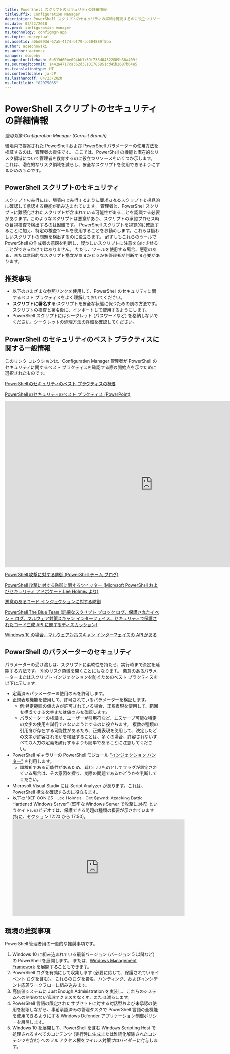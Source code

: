```yaml
---
title: PowerShell スクリプトのセキュリティの詳細情報
titleSuffix: Configuration Manager
description: PowerShell スクリプトのセキュリティの詳細を確認するのに役立つリソースです。
ms.date: 03/22/2018
ms.prod: configuration-manager
ms.technology: configmgr-app
ms.topic: conceptual
ms.assetid: a0bd093d-67a5-4f74-bf79-dd604889f5ba
author: aczechowski
ms.author: aaroncz
manager: dougeby
ms.openlocfilehash: 6b519d60be094bb7c39f738d04322009b36a409f
ms.sourcegitcommit: 1442a4717ca362d38101785851cd45b2687b64e5
ms.translationtype: HT
ms.contentlocale: ja-JP
ms.lasthandoff: 04/23/2020
ms.locfileid: "82075865"
---
```

# <a name="learn-more-about-powershell-script-security"></a>PowerShell スクリプトのセキュリティの詳細情報

*適用対象:Configuration Manager (Current Branch)*

環境内で提案された PowerShell および PowerShell パラメーターの使用方法を検証するのは、管理者の責任です。 ここでは、PowerShell の機能と潜在的なリスク領域について管理者を教育するのに役立つリソースをいくつか示します。 これは、潜在的なリスク領域を減らし、安全なスクリプトを使用できるようにするためのものです。

## <a name="powershell-script-security"></a>PowerShell スクリプトのセキュリティ
スクリプトの実行には、環境内で実行するように要求されるスクリプトを視覚的に確認して承認する機能が組み込まれています。 管理者は、PowerShell スクリプトに難読化されたスクリプトが含まれている可能性があることを認識する必要があります。このようなスクリプトは悪意があり、スクリプトの承認プロセス時の目視検査で検出するのは困難です。 PowerShell スクリプトを視覚的に確認することに加え、特定の検査ツールを使用することをお勧めします。これらは疑わしいスクリプトの問題を検出するのに役立ちます。 必ずしもこれらのツールで PowerShell の作成者の意図を判断し、疑わしいスクリプトに注意を向けさせることができるわけではありません。 ただし、ツールを使用する場合、悪意のある、または意図的なスクリプト構文があるかどうかを管理者が判断する必要があります。

## <a name="recommendations"></a>推奨事項
- 以下のさまざまな参照リンクを使用して、PowerShell のセキュリティに関するベスト プラクティスをよく理解しておいてください。
- **スクリプトに署名する**:スクリプトを安全な状態に保つための別の方法です。スクリプトの検査と署名後に、インポートして使用するようにします。
- PowerShell スクリプトにはシークレット (パスワードなど) を格納しないでください。シークレットの処理方法の詳細を確認してください。


## <a name="general-information-about-powershell-security-best-practices"></a>PowerShell のセキュリティのベスト プラクティスに関する一般情報

このリンク コレクションは、Configuration Manager 管理者が PowerShell のセキュリティに関するベスト プラクティスを確認する際の開始点を示すために選択されたものです。  

[PowerShell のセキュリティのベスト プラクティスの概要](https://blogs.msdn.microsoft.com/powershell/2013/12/16/powershell-security-best-practices/ )

[PowerShell のセキュリティのベスト プラクティス (PowerPoint)](https://msdnshared.blob.core.windows.net/media/MSDNBlogsFS/prod.evol.blogs.msdn.com/CommunityServer.Blogs.Components.WeblogFiles/00/00/00/63/74/metablogapi/1055.PowerShell-Security-Best-Practices_3CA24C32.pptx)

<iframe src="https://channel9.msdn.com/Events/Blue-Hat-Security-Briefings/BlueHat-Security-Briefings-Fall-2013-Sessions/PowerShell-Best-Practices/player" width="960" height="540" allowFullScreen frameBorder="0"></iframe>

[PowerShell 攻撃に対する防御 (PowerShell チーム ブログ)](https://blogs.msdn.microsoft.com/powershell/2017/10/23/defending-against-powershell-attacks/)

[PowerShell 攻撃に対する防御に関するツイッター (Microsoft PowerShell およびセキュリティ アドボケート Lee Holmes より)](https://twitter.com/Lee_Holmes/status/922462821081694208)

[悪意のあるコード インジェクションに対する防御](https://blogs.msdn.microsoft.com/powershell/2006/11/22/protecting-against-malicious-code-injection/)

[PowerShell The Blue Team (詳細なスクリプト ブロック ログ、保護されたイベント ログ、マルウェア対策スキャン インターフェイス、セキュリティで保護されたコード生成 API に関するディスカッション)](https://blogs.msdn.microsoft.com/powershell/2015/06/09/powershell-the-blue-team/)

[Windows 10 の場合、マルウェア対策スキャン インターフェイスの API がある](https://cloudblogs.microsoft.com/microsoftsecure/2015/06/09/windows-10-to-offer-application-developers-new-malware-defenses/?source=mmpc)

## <a name="powershell-parameters-security"></a>PowerShell のパラメーターのセキュリティ
パラメーターの受け渡しは、スクリプトに柔軟性を持たせ、実行時まで決定を延期する方法です。 別のリスク領域を開くことにもなります。 悪意のあるパラメーターまたはスクリプト インジェクションを防ぐためのベスト プラクティスを以下に示します。

- 定義済みパラメーターの使用のみを許可します。
- 正規表現機能を使用して、許可されているパラメーターを検証します。
    - 例:特定範囲の値のみが許可されている場合、正規表現を使用して、範囲を構成できる文字または値のみを確認します。
    - パラメーターの検証は、ユーザーが引用符など、エスケープ可能な特定の文字の使用を試行できないようにするのに役立ちます。 複数の種類の引用符が存在する可能性があるため、正規表現を使用して、決定したどの文字が許容されるかを検証することは、多くの場合、許容されないすべての入力の定義を試行するよりも簡単であることに注意してください。
- PowerShell ギャラリーの PowerShell モジュール ["インジェクション ハンター"](https://www.powershellgallery.com/packages/InjectionHunter/1.0.0) を利用します。
    - 誤検知である可能性があるため、疑わしいものとしてフラグが設定されている場合は、その意図を探り、実際の問題であるかどうかを判断してください。 
- Microsoft Visual Studio には Script Analyzer があります。これは、PowerShell 構文を確認するのに役立ちます。
- 以下の"DEF CON 25 - Lee Holmes - Get $pwnd: Attacking Battle Hardened Windows Server" (堅牢な Windows Server で攻撃に対抗) というタイトルのビデオでは、保護できる問題の種類の概要が示されています (特に、セクション 12:20 から 17:50)。    <iframe width="560" height="315" src="https://www.youtube.com/embed/ahxMOAAani8" frameborder="0" allow="autoplay; encrypted-media" allowfullscreen></iframe>

## <a name="environment-recommendations"></a>環境の推奨事項
PowerShell 管理者用の一般的な推奨事項です。
1. Windows 10 に組み込まれている最新バージョン (バージョン 5 以降など) の PowerShell を展開します。 または、[Windows Management Framework](https://www.microsoft.com/download/details.aspx?id=54616) を展開することもできます。 
2. PowerShell ログを有効にして収集します (必要に応じて、保護されているイベント ログを含む)。 これらのログを署名、ハンティング、およびインシデント応答ワークフローに組み込みます。
3. 高価値システムに Just Enough Administration を実装し、これらのシステムへの制限のない管理アクセスをなくす、または減らします。
4. PowerShell 言語の限定されたサブセットに対する対話型および未承認の使用を制限しながら、事前承認済みの管理タスクで PowerShell 言語の全機能を使用できるようにする Windows Defender アプリケーション制御ポリシーを展開します。
5. Windows 10 を展開して、PowerShell を含む Windows Scripting Host で処理されるすべてのコンテンツ (実行時に生成または難読化解除されたコンテンツを含む) へのフル アクセス権をウイルス対策プロバイダーに付与します。
